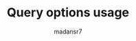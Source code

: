 ---
title: "Query options usage"
description: "Query options usage"
author: madansr7
ms.author: madansr7
ms.date: 02/19/2019
ms.topic: article
ms.service: multiple
---